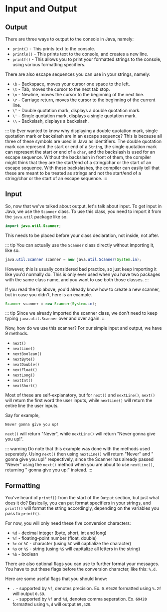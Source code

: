 # Input and Output

## Output

There are three ways to output to the console in Java, namely:
- `print()` - This prints text to the console.
- `println()` - This prints text to the console, and creates a new line.
- `printf()` - This allows you to print your formatted strings to the console, using various formatting specifiers.

There are also escape sequences you can use in your strings, namely:
- `\b` - Backspace, moves your cursor one space to the left.
- `\t` - Tab, moves the cursor to the next tab stop.
- `\n` - Newline, moves the cursor to the beginning of the next line.
- `\r` - Carriage return, moves the cursor to the beginning of the current line.
- `\"` - Double quotation mark, displays a double quotation mark.
- `\'` - Single quotation mark, displays a single quotation mark.
- `\\` - Backslash, displays a backslash.

::: tip
Ever wanted to know why displaying a double quotation mark, single quotation mark or backslash are in an escape sequence? This is because all three of these symbols are used in Java as identifiers. The double quotation mark can represent the start or end of a `String`, the single quotation mark can represent the start or end of a `char`, and the backslash is used for an escape sequence. Without the backslash in front of them, the compiler might think that they are the start/end of a string/char or the start of an escape sequence. With these backslashes, the compiler can easily tell that these are meant to be treated as strings and not the start/end of a string/char or the start of an escape sequence.
:::

## Input

So, now that we've talked about output, let's talk about input. To get input in Java, we use the `Scanner` class. To use this class, you need to import it from the `java.util` package like so.

```java
import java.util.Scanner;
```

This needs to be placed before your class declaration, not inside, not after.

::: tip
You can actually use the `Scanner` class directly without importing it, like so.

```java
java.util.Scanner scanner = new java.util.Scanner(System.in);
```

However, this is usually considered bad practice, so just keep importing it like you'd normally do. This is only ever used when you have two packages with the same class name, and you want to use both those classes.
:::

If you read the tip above, you'd already know how to create a new scanner, but in case you didn't, here is an example.

```java
Scanner scanner = new Scanner(System.in);
```

::: tip
Since we already imported the scanner class, we don't need to keep typing `java.util.Scanner` over and over again.
:::

Now, how do we use this scanner? For our simple input and output, we have 9 methods.
- `next()`
- `nextLine()`
- `nextBoolean()`
- `nextByte()`
- `nextDouble()`
- `nextFloat()`
- `nextLong()`
- `nextInt()`
- `nextShort()`

Most of these are self-explanatory, but for `next()` and `nextLine()`, `next()` will return the first word the user inputs, while `nextLine()` will return the entire line the user inputs.

Say for example,
```
Never gonna give you up!
```
`next()` will return "Never", while `nextLine()` will return "Never gonna give you up!".

::: warning
Do note that this example was done with the methods used seperately. Using `next()` then using `nextLine()` will return "Never" and " gonna give you up!" respectively, since the Scanner has already passed "Never" using the `next()` method when you are about to use `nextLine()`, returning " gonna give you up!" instead.
:::

## Formatting

You've heard of `printf()` from the start of the `Output` section, but just what does it do? Basically, you can put format specifiers in your strings, and `printf()` will format the string accordingly, depending on the variables you pass to `printf()`.

For now, you will only need these five conversion characters:
- `%d` - decimal integer (byte, short, int and long)
- `%f` - floating-point number (float, double)
- `%c` or `%C` - character (using `%C` will captialize the character)
- `%s` or `%S` - string (using `%S` will capitalize all letters in the string)
- `%b` - boolean

There are also optional flags you can use to further format your messages. You have to put these flags before the conversion character, like this: `%,d`.

Here are some useful flags that you should know:
- `.` - supported by `%f`, denotes precision. Ex. `0.69420` formatted using `%.2f` will output `0.69`.
- `,` - supported by `%f` and `%d`, denotes comma seperation. Ex. `69420` formatted using `%,d` will output `69,420`.